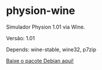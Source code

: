 # physion-wine

Simulador Physion 1.01 via Wine.

Versão: 1.01

Depends: wine-stable, wine32, p7zip

[Baixe o pacote Debian aqui!](https://drive.google.com/open?id=1tBvGp5P2GGG54OiKGMruszEeYCG9OJZm)